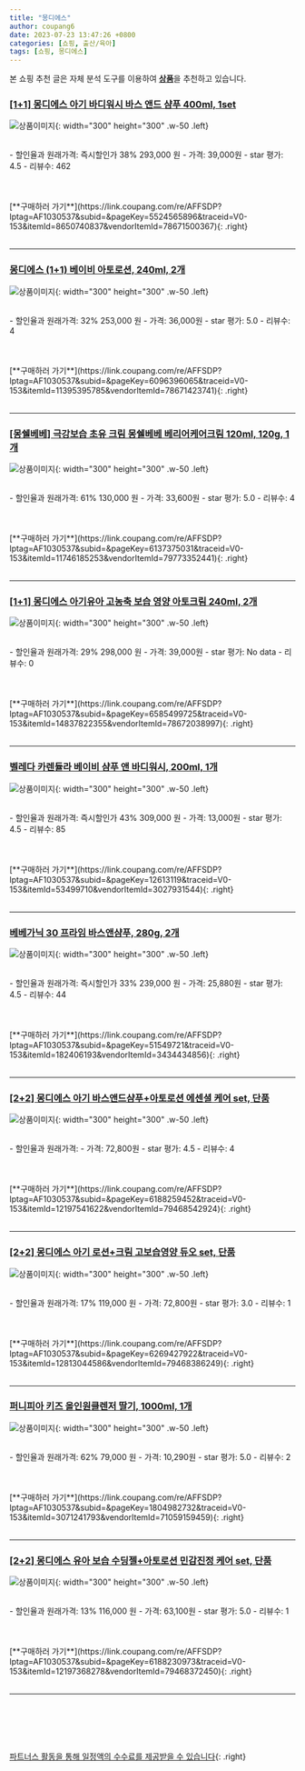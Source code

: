 ```yaml
---
title: "몽디에스"
author: coupang6
date: 2023-07-23 13:47:26 +0800
categories: [쇼핑, 출산/육아]
tags: [쇼핑, 몽디에스]
---
```


본 쇼핑 추천 글은 자체 분석 도구를 이용하여 [**상품**](https://link.coupang.com/a/bao1ui)을 추천하고 있습니다.

### [[1+1] 몽디에스 아기 바디워시 바스 앤드 샴푸 400ml, 1set](https://link.coupang.com/re/AFFSDP?lptag=AF1030537&subid=&pageKey=5524565896&traceid=V0-153&itemId=8650740837&vendorItemId=78671500367)

![상품이미지](https://thumbnail6.coupangcdn.com/thumbnails/remote/230x230ex/image/vendor_inventory/466c/8d6f31dae3bb3efdd11299714745f41f064b0f829b9eed5097645c657c53.jpg){: width="300" height="300" .w-50 .left}


<br>
- 할인율과 원래가격: 즉시할인가 38%  293,000   원
- 가격: 39,000원
- star 평가: 4.5
- 리뷰수: 462
<br>
<br>
<br>
<br>
[**구매하러 가기**](https://link.coupang.com/re/AFFSDP?lptag=AF1030537&subid=&pageKey=5524565896&traceid=V0-153&itemId=8650740837&vendorItemId=78671500367){: .right}
<br>
<br>

---

### [몽디에스 (1+1) 베이비 아토로션, 240ml, 2개](https://link.coupang.com/re/AFFSDP?lptag=AF1030537&subid=&pageKey=6096396065&traceid=V0-153&itemId=11395395785&vendorItemId=78671423741)

![상품이미지](https://thumbnail8.coupangcdn.com/thumbnails/remote/230x230ex/image/vendor_inventory/6df0/ce8300874bcf7ce4c5e36c052ead6c3269f9ec8171ae15b81742b08d0cab.jpg){: width="300" height="300" .w-50 .left}


<br>
- 할인율과 원래가격: 32%  253,000   원
- 가격: 36,000원
- star 평가: 5.0
- 리뷰수: 4
<br>
<br>
<br>
<br>
[**구매하러 가기**](https://link.coupang.com/re/AFFSDP?lptag=AF1030537&subid=&pageKey=6096396065&traceid=V0-153&itemId=11395395785&vendorItemId=78671423741){: .right}
<br>
<br>

---

### [[몽쉘베베] 극강보습 초유 크림 몽쉘베베 베리어케어크림 120ml, 120g, 1개](https://link.coupang.com/re/AFFSDP?lptag=AF1030537&subid=&pageKey=6137375031&traceid=V0-153&itemId=11746185253&vendorItemId=79773352441)

![상품이미지](https://thumbnail10.coupangcdn.com/thumbnails/remote/230x230ex/image/vendor_inventory/882d/67ae89cb9e1a0bc3e606dd3e7ddefa2f9ad09052d8943552d021dfa00d23.png){: width="300" height="300" .w-50 .left}


<br>
- 할인율과 원래가격: 61%  130,000   원
- 가격: 33,600원
- star 평가: 5.0
- 리뷰수: 4
<br>
<br>
<br>
<br>
[**구매하러 가기**](https://link.coupang.com/re/AFFSDP?lptag=AF1030537&subid=&pageKey=6137375031&traceid=V0-153&itemId=11746185253&vendorItemId=79773352441){: .right}
<br>
<br>

---

### [[1+1] 몽디에스 아기유아 고농축 보습 영양 아토크림 240ml, 2개](https://link.coupang.com/re/AFFSDP?lptag=AF1030537&subid=&pageKey=6585499725&traceid=V0-153&itemId=14837822355&vendorItemId=78672038997)

![상품이미지](https://thumbnail10.coupangcdn.com/thumbnails/remote/230x230ex/image/vendor_inventory/96bc/3360135210708934b63c8b26a5664c93d615ce1267380923b72ac9915083.jpg){: width="300" height="300" .w-50 .left}


<br>
- 할인율과 원래가격: 29%  298,000   원
- 가격: 39,000원
- star 평가: No data
- 리뷰수: 0
<br>
<br>
<br>
<br>
[**구매하러 가기**](https://link.coupang.com/re/AFFSDP?lptag=AF1030537&subid=&pageKey=6585499725&traceid=V0-153&itemId=14837822355&vendorItemId=78672038997){: .right}
<br>
<br>

---

### [벨레다 카렌듈라 베이비 샴푸 앤 바디워시, 200ml, 1개](https://link.coupang.com/re/AFFSDP?lptag=AF1030537&subid=&pageKey=12613119&traceid=V0-153&itemId=53499710&vendorItemId=3027931544)

![상품이미지](https://thumbnail7.coupangcdn.com/thumbnails/remote/230x230ex/image/retail/images/220865345763061-f3e5a14f-58ca-4b4f-b841-7d98ad75fe24.jpg){: width="300" height="300" .w-50 .left}


<br>
- 할인율과 원래가격: 즉시할인가 43%  309,000   원
- 가격: 13,000원
- star 평가: 4.5
- 리뷰수: 85
<br>
<br>
<br>
<br>
[**구매하러 가기**](https://link.coupang.com/re/AFFSDP?lptag=AF1030537&subid=&pageKey=12613119&traceid=V0-153&itemId=53499710&vendorItemId=3027931544){: .right}
<br>
<br>

---

### [베베가닉 30 프라임 바스앤샴푸, 280g, 2개](https://link.coupang.com/re/AFFSDP?lptag=AF1030537&subid=&pageKey=51549721&traceid=V0-153&itemId=182406193&vendorItemId=3434434856)

![상품이미지](https://thumbnail9.coupangcdn.com/thumbnails/remote/230x230ex/image/retail/images/959491200207030-01cd4859-3ef6-4751-a12b-21505775e136.jpg){: width="300" height="300" .w-50 .left}


<br>
- 할인율과 원래가격: 즉시할인가 33%  239,000   원
- 가격: 25,880원
- star 평가: 4.5
- 리뷰수: 44
<br>
<br>
<br>
<br>
[**구매하러 가기**](https://link.coupang.com/re/AFFSDP?lptag=AF1030537&subid=&pageKey=51549721&traceid=V0-153&itemId=182406193&vendorItemId=3434434856){: .right}
<br>
<br>

---

### [[2+2] 몽디에스 아기 바스앤드샴푸+아토로션 에센셜 케어 set, 단품](https://link.coupang.com/re/AFFSDP?lptag=AF1030537&subid=&pageKey=6188259452&traceid=V0-153&itemId=12197541622&vendorItemId=79468542924)

![상품이미지](https://thumbnail9.coupangcdn.com/thumbnails/remote/230x230ex/image/vendor_inventory/3935/a55e8d178ea4207f47ee06e5dbb4977a663f143f649b26b6fc335e460fa8.jpg){: width="300" height="300" .w-50 .left}


<br>
- 할인율과 원래가격: 
- 가격: 72,800원
- star 평가: 4.5
- 리뷰수: 4
<br>
<br>
<br>
<br>
[**구매하러 가기**](https://link.coupang.com/re/AFFSDP?lptag=AF1030537&subid=&pageKey=6188259452&traceid=V0-153&itemId=12197541622&vendorItemId=79468542924){: .right}
<br>
<br>

---

### [[2+2] 몽디에스 아기 로션+크림 고보습영양 듀오 set, 단품](https://link.coupang.com/re/AFFSDP?lptag=AF1030537&subid=&pageKey=6269427922&traceid=V0-153&itemId=12813044586&vendorItemId=79468386249)

![상품이미지](https://thumbnail10.coupangcdn.com/thumbnails/remote/230x230ex/image/vendor_inventory/3d53/900aa9dcd6f0727996fc93247b66979fd712a55fd6be8461f51883c77c68.jpg){: width="300" height="300" .w-50 .left}


<br>
- 할인율과 원래가격: 17%  119,000   원
- 가격: 72,800원
- star 평가: 3.0
- 리뷰수: 1
<br>
<br>
<br>
<br>
[**구매하러 가기**](https://link.coupang.com/re/AFFSDP?lptag=AF1030537&subid=&pageKey=6269427922&traceid=V0-153&itemId=12813044586&vendorItemId=79468386249){: .right}
<br>
<br>

---

### [퍼니피아 키즈 올인원클렌저 딸기, 1000ml, 1개](https://link.coupang.com/re/AFFSDP?lptag=AF1030537&subid=&pageKey=1804982732&traceid=V0-153&itemId=3071241793&vendorItemId=71059159459)

![상품이미지](https://thumbnail9.coupangcdn.com/thumbnails/remote/230x230ex/image/retail/images/2020/07/09/13/0/9a3b0742-e822-48f4-b239-c90adf0c8f1d.jpg){: width="300" height="300" .w-50 .left}


<br>
- 할인율과 원래가격: 62%  79,000   원
- 가격: 10,290원
- star 평가: 5.0
- 리뷰수: 2
<br>
<br>
<br>
<br>
[**구매하러 가기**](https://link.coupang.com/re/AFFSDP?lptag=AF1030537&subid=&pageKey=1804982732&traceid=V0-153&itemId=3071241793&vendorItemId=71059159459){: .right}
<br>
<br>

---

### [[2+2] 몽디에스 유아 보습 수딩젤+아토로션 민감진정 케어 set, 단품](https://link.coupang.com/re/AFFSDP?lptag=AF1030537&subid=&pageKey=6188230973&traceid=V0-153&itemId=12197368278&vendorItemId=79468372450)

![상품이미지](https://thumbnail8.coupangcdn.com/thumbnails/remote/230x230ex/image/vendor_inventory/6afe/c89cae9d1e8c971456fb7c584fcdb120300520afbdd7f8a48a6b23503b90.jpg){: width="300" height="300" .w-50 .left}


<br>
- 할인율과 원래가격: 13%  116,000   원
- 가격: 63,100원
- star 평가: 5.0
- 리뷰수: 1
<br>
<br>
<br>
<br>
[**구매하러 가기**](https://link.coupang.com/re/AFFSDP?lptag=AF1030537&subid=&pageKey=6188230973&traceid=V0-153&itemId=12197368278&vendorItemId=79468372450){: .right}
<br>
<br>

---
<br><br><br><br><br> [파트너스 활동을 통해 일정액의 수수료를 제공받을 수 있습니다](https://link.coupang.com/a/bao1ui){: .right}